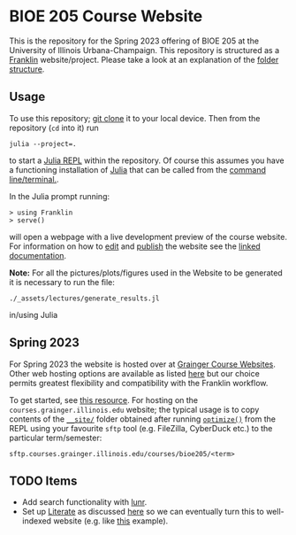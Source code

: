 # BIOE 205 Course Website

This is the repository for the Spring 2023 offering of BIOE 205 at the
University of Illinois Urbana-Champaign. This
repository is structured as a [Franklin](https://github.com/tlienart/Franklin.jl)
website/project. Please take a look at an explanation of the [folder
structure](https://franklinjl.org/workflow/#folder_structure). 

## Usage 

To use this repository; [git
clone](https://www.w3docs.com/learn-git/git-clone.html) it to your local
device. Then from the repository (`cd` into it) run

`julia --project=.`

to start a [Julia REPL](https://docs.julialang.org/en/v1/stdlib/REPL/) within
the repository. Of course this assumes you have a functioning installation of
[Julia](https://julialang.org/downloads/) that can be called from the 
[command line/terminal.](https://julialang.org/downloads/platform/).

In the Julia prompt running:

```
> using Franklin
> serve()
```

will open a webpage with a live development preview of the course website. For
information on how to [edit](https://franklinjl.org/syntax/markdown/) and 
[publish](https://franklinjl.org/workflow/deploy/) the website see the 
[linked documentation](https://franklinjl.org/).


**Note:** For all the pictures/plots/figures used in the Website to be
generated it is necessary to run the file:

`./_assets/lectures/generate_results.jl`

in/using Julia 


## Spring 2023

For Spring 2023 the website is hosted over at [Grainger Course
Websites](https://courses.grainger.illinois.edu/). Other web hosting options
are available as listed
[here](https://engrit.illinois.edu/services/website-hosting-design/course-website-hosting)
but our choice permits greatest flexibility and compatibility with the
Franklin workflow. 

To get started, see [this resource](https://answers.uillinois.edu/illinois.engineering/page.php?id=80882). For
hosting on the `courses.grainger.illinois.edu` website; the typical usage is to
copy contents of the
[`__site/`](https://franklinjl.org/workflow/deploy/#deploying_on_an_existing_web_server)
folder obtained after running [`optimize()`](https://franklinjl.org/workflow/index.html#pre-rendering_and_compression) from the REPL using your favourite
`sftp` tool (e.g. FileZilla, CyberDuck etc.) to the particular term/semester:

```sftp.courses.grainger.illinois.edu/courses/bioe205/<term>```


## TODO Items

 - Add search functionality with [lunr](https://franklinjl.org/extras/lunr/).
 - Set up [Literate](https://github.com/fredrikekre/Literate.jl) as discussed
   [here](https://franklinjl.org/extras/literate/) so we can eventually turn
   this to well-indexed website (e.g. like
   [this](https://juliaai.github.io/DataScienceTutorials.jl/) example).
